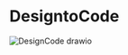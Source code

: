 # DesigntoCode
![DesignCode drawio](https://github.com/danisfc02/DesigntoCode/assets/114477437/26c6d8a9-eb5f-474e-b861-94b26b90cece)
